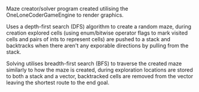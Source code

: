 Maze creator/solver program created utilising the OneLoneCoderGameEngine to render graphics.

Uses a depth-first search (DFS) algorithm to create a random maze, during creation explored cells (using enum/bitwise operator flags to mark visited cells and pairs of ints to represent cells) are pushed to a stack and backtracks when there aren't any exporable directions by pulling from the stack.

Solving utilises breadth-first search (BFS) to traverse the created maze similarly to how the maze is created, during exploration locations are stored to both a stack and a vector, backtracked cells are removed from the vector leaving the shortest route to the end goal.
